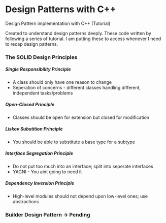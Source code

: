 # Design Patterns with C++

Design Pattern implementation with C++ (Tutorial)

Created to understand design patterns deeply. These code written by following a series of tutorial. I am putting these to
access whenever I need to recap design patterns.

### The SOLID Design Principles

##### Single Responsibility Principle

* A class should only have one reason to change
* Seperation of concerns - different classes handling different, independent tasks/problems

##### Open-Closed Principle

* Classes should be open for extension but closed for modification

##### Liskov Substition Principle

* You should be able to substitute a base type for a subtype

##### Interface Segregation Principle

* Do not put too much into an interface; split into seperate interfaces
* YAGNI - You aint going to need it

##### Dependency Inversion Principle

* High-level modules should not depend upon low-level ones; use abstractions

### Builder Design Pattern -> Pending

